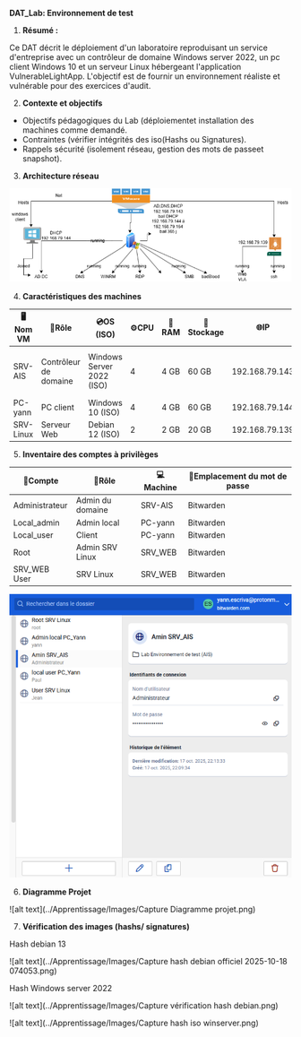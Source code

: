  **DAT_Lab: Environnement de test**

1. **Résumé :**

Ce DAT décrit le déploiement d'un laboratoire reproduisant un service d'entreprise avec un contrôleur de domaine Windows server 2022, un pc client Windows 10 et un serveur Linux hébergeant l'application VulnerableLightApp. L'objectif est de fournir un environnement réaliste et vulnérable pour des exercices d'audit.

2. **Contexte et objectifs**

* Objectifs pédagogiques du Lab (déploiementet installation des machines comme demandé.
* Contraintes (vérifier intégrités des iso(Hashs ou Signatures).
* Rappels sécurité (isolement réseau, gestion des mots de passeet snapshot).

3. **Architecture réseau**

![alt text](<../Apprentissage/Images/Diagramme Lab secu.png>)


4. **Caractéristiques des machines**

| 🖥️**Nom VM** | 🧩**Rôle**      | 💿**OS (ISO)**      | ⚙️**CPU** | 🧠**RAM** | 💾**Stockage** | 🌐**IP** | 📝**Notes**                        |
| -------------------- | ---------------------- | ------------------------- | ----------------- | --------------- | -------------------- | -------------- | ---------------------------------------- |
| SRV-AIS              | Contrôleur de domaine | Windows Server 2022 (ISO) | 4                 | 4 GB            | 60 GB                | 192.168.79.143 | AD, DNS, DHCP, WINRM, SMB, RDP, BADBLOOD |
| PC-yann              | PC client              | Windows 10 (ISO)          | 4                 | 4 GB            | 60 GB                | 192.168.79.144 | Joins AD                                 |
| SRV-Linux            | Serveur Web            | Debian 12 (ISO)           | 2                 | 2 GB            | 20 GB                | 192.168.79.139 | WEB-VLA, SSH                             |

5. **Inventaire des comptes à privilèges**

| 👤**Compte** | 🧩**Rôle** | 💻**Machine** | 🔐**Emplacement du mot de passe** |
| ------------------ | ----------------- | ------------------- | --------------------------------------- |
| Administrateur     | Admin du domaine  | SRV-AIS             | Bitwarden                               |
| Local_admin        | Admin local       | PC-yann             | Bitwarden                               |
| Local_user         | Client            | PC-yann             | Bitwarden                               |
| Root               | Admin SRV Linux   | SRV_WEB             | Bitwarden                               |
| SRV_WEB User       | SRV Linux         | SRV_WEB             | Bitwarden                               |

![alt text](../Apprentissage/Images/Bitwarden.png)

6. **Diagramme Projet**

![alt text](../Apprentissage/Images/Capture Diagramme projet.png)

7. **Vérification des images (hashs/ signatures)**

Hash debian 13

![alt text](../Apprentissage/Images/Capture hash debian officiel 2025-10-18 074053.png)

Hash Windows server 2022

![alt text](../Apprentissage/Images/Capture vérification hash debian.png)

![alt text](../Apprentissage/Images/Capture hash iso winserver.png)
